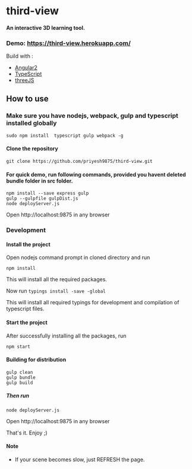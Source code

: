 # third-view


#### An interactive 3D learning tool.
### Demo: https://third-view.herokuapp.com/ 

Build with :

 * [Angular2]( https://angular.io/ )
 * [TypeScript](https://www.typescriptlang.org/)
 * [threeJS](http://threejs.org/)
 

## How to use

### Make sure you have nodejs, webpack, gulp and typescript installed globally
```
sudo npm install  typescript gulp webpack -g
```

#### Clone the repository
```
git clone https://github.com/priyesh9875/third-view.git
```

#### For quick demo, run following commands, provided you havent deleted bundle folder in src folder.
```
npm install --save express gulp
gulp --gulpfile gulpDist.js
node deployServer.js
```

Open http://localhost:9875 in any browser


### Development 
#### Install the project
Open nodejs command prompt in cloned directory and run
```
npm install
```

This will install all the required packages.

Now run  ```typings install -save -global  ```

This will install all required typings for development and compilation of typescript files.

#### Start the project
After successfully installing all the packages, run
```
npm start
```

#### Building for distribution
```
gulp clean
gulp bundle
gulp build
```

##### Then run
```
node deployServer.js
```

Open http://localhost:9875 in any browser


That's it. Enjoy ;)


#### Note
* If your scene becomes slow, just REFRESH the page.
